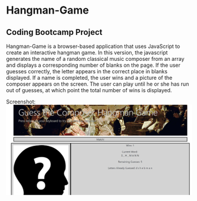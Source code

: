 # Hangman-Game

## Coding Bootcamp Project

Hangman-Game is a browser-based application that uses JavaScript to create an interactive hangman game. In this version, the javascript generates the name of a random classical music composer from an array and displays a corresponding number of blanks on the page. If the user guesses correctly, the letter appears in the correct place in blanks displayed. If a name is completed, the user wins and a picture of the composer appears on the screen. The user can play until he or she has run out of guesses, at which point the total number of wins is displayed.

Screenshot:
![ScreenShot](screenshot.PNG)
